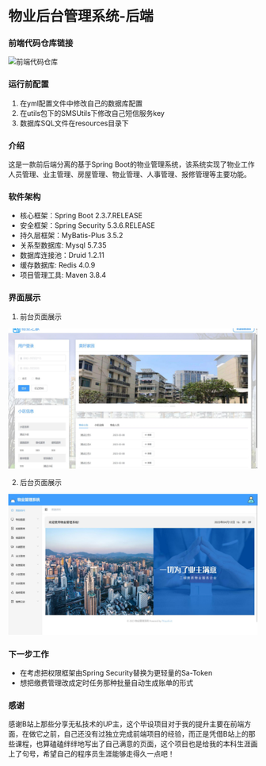 # 物业后台管理系统-后端

### 前端代码仓库链接
![前端代码仓库](https://github.com/Pitayafruits/manage_front)

### 运行前配置
1. 在yml配置文件中修改自己的数据库配置
2. 在utils包下的SMSUtils下修改自己短信服务key
3. 数据库SQL文件在resources目录下

### 介绍
这是一款前后端分离的基于Spring Boot的物业管理系统，该系统实现了物业工作人员管理、业主管理、房屋管理、物业管理、人事管理、报修管理等主要功能。

### 软件架构
* 核心框架：Spring Boot 2.3.7.RELEASE
* 安全框架：Spring Security 5.3.6.RELEASE
* 持久层框架：MyBatis-Plus 3.5.2
* 关系型数据库: Mysql 5.7.35
* 数据库连接池：Druid 1.2.11
* 缓存数据库: Redis 4.0.9
* 项目管理工具: Maven 3.8.4

### 界面展示
1. 前台页面展示

![](https://github.com/Pitayafruits/myPicRep/blob/main/PropertyManage/202306062244908.jpg)

2. 后台页面展示

![](https://github.com/Pitayafruits/myPicRep/blob/main/PropertyManage/202306052102444.jpg)

### 下一步工作
* 在考虑把权限框架由Spring Security替换为更轻量的Sa-Token
* 想把缴费管理改成定时任务那种批量自动生成账单的形式

### 感谢
感谢B站上那些分享无私技术的UP主，这个毕设项目对于我的提升主要在前端方面，在做它之前，自己还没有过独立完成前端项目的经验，而正是凭借B站上的那
些课程，也算磕磕绊绊地写出了自己满意的页面，这个项目也是给我的本科生涯画上了句号，希望自己的程序员生涯能够走得久一点吧！
